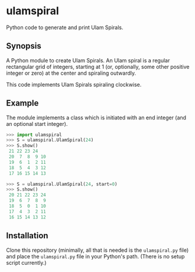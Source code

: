 # ulamspiral
Python code to generate and print Ulam Spirals.

## Synopsis
A Python module to create Ulam Spirals. An Ulam spiral is a regular rectangular grid of integers,
starting at 1 (or, optionally, some other positive integer or zero) at the center and spiraling
outwardly.

This code implements Ulam Spirals spiraling clockwise.

## Example

The module implements a class which is initiated with an end integer (and an optional start
integer).

```python
>>> import ulamspiral
>>> S = ulamspiral.UlamSpiral(24)
>>> S.show()
 21 22 23 24   
 20  7  8  9 10
 19  6  1  2 11
 18  5  4  3 12
 17 16 15 14 13

>>> S = ulamspiral.UlamSpiral(24, start=0)
>>> S.show()
 20 21 22 23 24
 19  6  7  8  9
 18  5  0  1 10
 17  4  3  2 11
 16 15 14 13 12
```

## Installation

Clone this repository (minimally, all that is needed is the `ulamspiral.py` file) and place the
`ulamspiral.py` file in your Python's path. (There is no setup script currently.)


